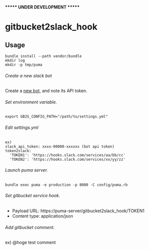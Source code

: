 **\*\*\*\*\* UNDER DEVELOPMENT \*\*\*\*\***

gitbucket2slack_hook
====


## Usage

    bundle install --path vendor/bundle
    mkdir log
    mkdir -p tmp/puma

###### Create a new slack bot

Create a [new bot](https://my.slack.com/services/new/bot), and note its API token.

###### Set environment variable.

    export GB2S_CONFIG_PATH="/path/to/settings.yml"

###### Edit settings.yml

    ex)
    slack_api_token: xxxx-00000-xxxxxx (bot api token)
    token2slack:
      'TOKEN1': 'https://hooks.slack.com/services/aa/bb/cc'
      'TOKEN2': 'https://hooks.slack.com/services/xx/yy/zz'



###### Launch puma server.

    bundle exec puma -e production -p 8000 -C config/puma.rb

###### Set gitbucket service hook.

- Payload URL: https&#58;//puma-server/gitbucket2slack_hook/TOKEN1
- Content type: application/json

###### Add gitbucket comment.

 ex) @hoge test comment
